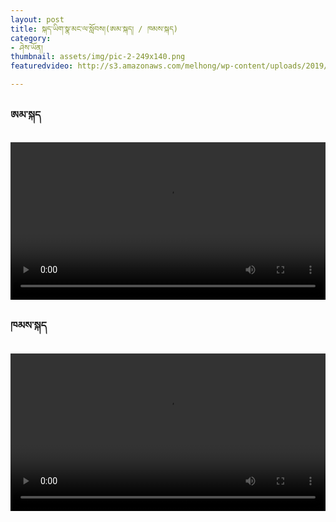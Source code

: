 ```yaml
---
layout: post
title: སྐད་ཡིག་སྣ་མང་ལ་སློབས།(ཨམ་སྐད། / ཁམས་སྐད)
category:
- ཤེས་ཡོན།
thumbnail: assets/img/pic-2-249x140.png
featuredvideo: http://s3.amazonaws.com/melhong/wp-content/uploads/2019/05/05002041/Language-Amdo.mp4

---
```

<h3>ཨམ་སྐད</h3>
<video controls width="100%" src="http://s3.amazonaws.com/melhong/wp-content/uploads/2019/05/05002041/Language-Amdo.mp4">
</video>

<h3>ཁམས་སྐད</h3>
<video controls width="100%" src="http://s3.amazonaws.com/melhong/wp-content/uploads/2019/05/05002559/Language-Kham-final-cut.mp4">

</video>
